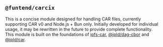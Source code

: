 ## `@funtend/carcix`

This is a concise module designed for handling CAR files, currently supporting CAR v0 and Node.js + Bun only. Initially developed for individual usage, it may be rewritten in the future to provide complete functionality. This module is built on the foundations of [ipfs-car](https://github.com/web3-storage/ipfs-car), [@ipld/dag-cbor](https://github.com/ipld/js-dag-cbor) and [@ipld/car](https://github.com/ipld/js-car).
